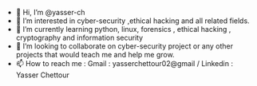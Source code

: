 - 👋 Hi, I’m @yasser-ch
- 👀 I’m interested in cyber-security ,ethical hacking and all related fields.
- 🌱 I’m currently learning python, linux, forensics , ethical hacking , cryptography and information security
- 💞️ I’m looking to collaborate on cyber-security project or any other projects that would teach me and help me grow.
- 📫 How to reach me : Gmail :  yasserchettour02@gmail / Linkedin :  Yasser Chettour

<!---
yasser-ch/yasser-ch is a ✨ special ✨ repository because its `README.md` (this file) appears on your GitHub profile.
You can click the Preview link to take a look at your changes.
--->
